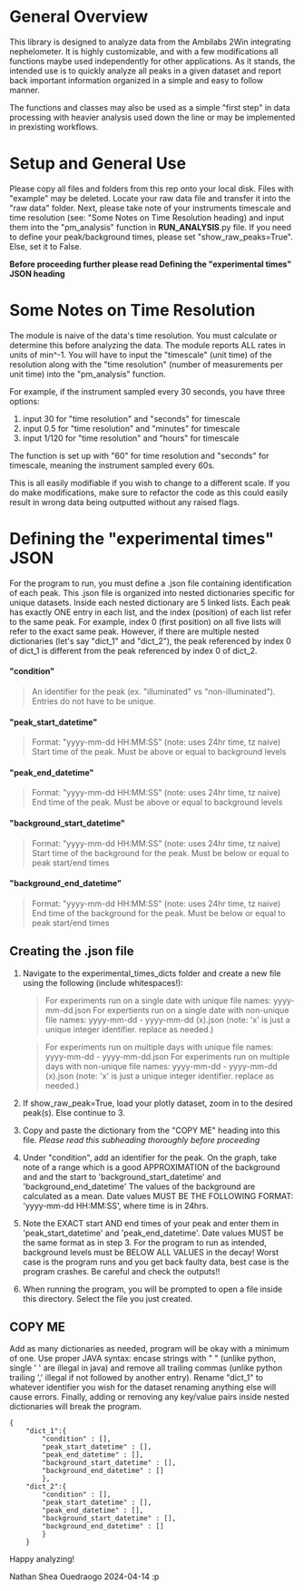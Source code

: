 # General Overview
This library is designed to analyze data from the Ambilabs 2Win integrating nephelometer. It is highly customizable, and with a few modifications all functions maybe used independently for other applications. As it stands, the intended use is to quickly analyze all peaks in a given dataset and report back important information organized in a simple and easy to follow manner. 

The functions and classes may also be used as a simple "first step" in data processing with heavier analysis used down the line or may be implemented in prexisting workflows. 

# Setup and General Use
Please copy all files and folders from this rep onto your local disk. Files with "example" may be deleted. Locate your raw data file and transfer it into the "raw data" folder. Next, please take note of your instruments timescale and time resolution (see: "Some Notes on Time Resolution heading) and input them into the "pm_analysis" function in __RUN_ANALYSIS__.py file. If you need to define your peak/background times, please set "show_raw_peaks=True". Else, set it to False.  

**Before proceeding further please read  Defining the "experimental times" JSON heading**

# Some Notes on Time Resolution
 
The module is naive of the data's time resolution. You must calculate or determine this before analyzing the data. The module reports ALL rates in units of min^-1. You will have to input the "timescale" (unit time) of the resolution along with the "time resolution" (number of measurements per unit time) into the "pm_analysis" function.

For example, if the instrument sampled every 30 seconds, you have three options: 

1. input 30 for "time resolution" and "seconds" for timescale
2. input 0.5 for "time resolution" and "minutes" for timescale
3. input 1/120 for "time resolution" and "hours" for timescale

The function is set up with "60" for time resolution and "seconds" for timescale, meaning the instrument sampled every 60s. 

This is all easily modifiable if you wish to change to a different scale. If you do make modifications, make sure to refactor the code as this could easily result in wrong data being outputted without any raised flags. 

# Defining the "experimental times" JSON 
For the program to run, you must define a .json file containing identification of each peak. This .json file is organized into nested dictionaries specific for unique datasets. Inside each nested dictionary are 5 linked lists. Each peak has exactly ONE entry in each list, and the index (position) of each list refer to the same peak. For example, index 0 (first position) on all five lists will refer to the exact same peak. However, if there are multiple nested dictionaries (let's say "dict_1" and "dict_2"), the peak referenced by index 0 of dict_1 is different from the peak referenced by index 0 of dict_2. 

#### "condition"
> An identifier for the peak (ex. "illuminated" vs "non-illuminated").\
> Entries do not have to be unique.

#### "peak_start_datetime"
>Format: "yyyy-mm-dd HH:MM:SS" (note: uses 24hr time, tz naive)\
> Start time of the peak. Must be above or equal to background levels

#### "peak_end_datetime"
>Format: "yyyy-mm-dd HH:MM:SS" (note: uses 24hr time, tz naive)\
> End time of the peak. Must be above or equal to background levels

#### "background_start_datetime"
>Format: "yyyy-mm-dd HH:MM:SS" (note: uses 24hr time, tz naive)\
> Start time of the background for the peak. Must be below or equal to peak start/end times

#### "background_end_datetime"
>Format: "yyyy-mm-dd HH:MM:SS" (note: uses 24hr time, tz naive)\
> End time of the background for the peak. Must be below or equal to peak start/end times

## Creating the .json file 

1. Navigate to the experimental_times_dicts folder and create a new file using the following (include whitespaces!): 

    >For experiments run on a single date with unique file names: 
    >yyyy-mm-dd.json
    >For expertients run on a single date with non-unique file names:
    >yyyy-mm-dd - yyyy-mm-dd (x).json (note: 'x' is just a unique integer identifier. replace as needed.)

    >For experiments run on multiple days with unique file names: 
    >yyyy-mm-dd - yyyy-mm-dd.json
    >For experiments run on multiple days with non-unique file names: 
    >yyyy-mm-dd - yyyy-mm-dd (x).json (note: 'x' is just a unique integer identifier. replace as needed.)
2. If show_raw_peak=True, load your plotly dataset, zoom in to the desired peak(s). Else continue to 3. 
3. Copy and paste the dictionary from the "COPY ME" heading into this file. *Please read this subheading thoroughly before proceeding*

4. Under "condition", add an identifier for the peak. On the graph, take note of a range which is a good APPROXIMATION of the background and and the start to 'background_start_datetime' and 'background_end_datetime' The values of the background are calculated as a mean.  Date values MUST BE THE FOLLOWING FORMAT: 'yyyy-mm-dd HH:MM:SS', where time is in 24hrs.

5. Note the EXACT start AND end times of your peak and enter them in 'peak_start_datetime' and 'peak_end_datetime'. 
Date values MUST be the same format as in step 3. For the program to run as intended, background levels must be BELOW ALL VALUES in the decay! Worst case is the program runs and you get back faulty data, best case is the program crashes. Be careful and check the outputs!!

6. When running the program, you will be prompted to open a file inside this directory. Select the file you just created. 

## COPY ME

Add as many dictionaries as needed, program will be okay with a minimum of one. Use proper JAVA syntax: encase strings with " " (unlike python, single ' ' are illegal in java) and remove all trailing commas (unlike python trailing ','  illegal if not followed by another entry). Rename "dict_1" to whatever identifier you wish for the dataset renaming anything else  will cause errors.  Finally, adding or removing any key/value pairs inside nested dictionaries will break the program.

```
{
    "dict_1":{ 
        "condition" : [],
        "peak_start_datetime" : [],
        "peak_end_datetime" : [],
        "background_start_datetime" : [],
        "background_end_datetime" : []
        },
    "dict_2":{ 
        "condition" : [],
        "peak_start_datetime" : [],
        "peak_end_datetime" : [],
        "background_start_datetime" : [],
        "background_end_datetime" : []
        }
    }
```

Happy analyzing!

Nathan Shea Ouedraogo 2024-04-14  :p   
